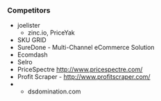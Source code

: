 ### Competitors

- joelister
	- zinc.io, PriceYak
- SKU GRID
- SureDone - Multi-Channel eCommerce Solution
- Ecomdash
- Selro
- PriceSpectre http://www.pricespectre.com/
- Profit Scraper - http://www.profitscraper.com/
- * dsdomination.com